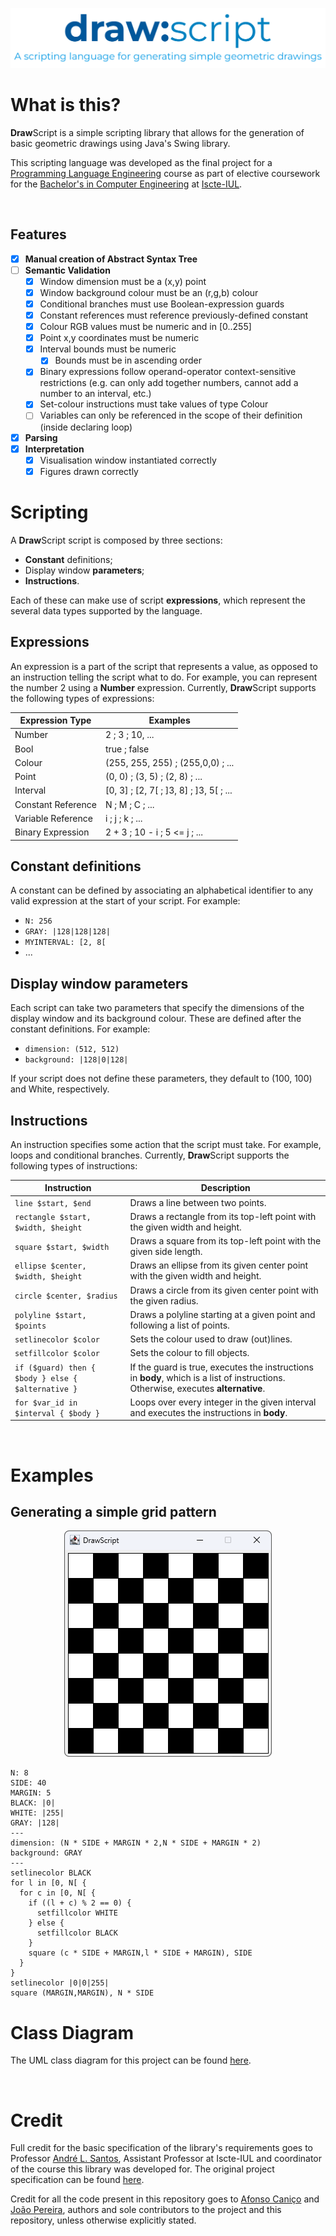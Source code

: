 <p align="center"><img src="resources/header.png"></p>

# What is this?
**Draw**Script is a simple scripting library that allows for the generation of basic geometric drawings
using Java's Swing library.

This scripting language was developed as the final project for a [Programming Language Engineering](https://fenix.iscte-iul.pt/disciplinas/elp/2022-2023/2-semestre/pagina-inicial)
course as part of elective coursework for the [Bachelor's in Computer Engineering](https://www.iscte-iul.pt/curso/3/licenciatura-engenharia-informatica) at 
[Iscte-IUL](https://www.iscte-iul.pt/).

<br>

## Features
- [x] **Manual creation of Abstract Syntax Tree**
- [ ] **Semantic Validation**
  - [x] Window dimension must be a (x,y) point
  - [x] Window background colour must be an (r,g,b) colour
  - [x] Conditional branches must use Boolean-expression guards
  - [x] Constant references must reference previously-defined constant
  - [x] Colour RGB values must be numeric and in \[0..255]
  - [x] Point x,y coordinates must be numeric
  - [x] Interval bounds must be numeric
    - [x] Bounds must be in ascending order
  - [x] Binary expressions follow operand-operator context-sensitive restrictions (e.g. can only add together numbers, cannot add a number to an interval, etc.)
  - [x] Set-colour instructions must take values of type Colour
  - [ ] Variables can only be referenced in the scope of their definition (inside declaring loop)
- [x] **Parsing**
- [x] **Interpretation**
  - [x] Visualisation window instantiated correctly
  - [x] Figures drawn correctly

# Scripting
A **Draw**Script script is composed by three sections:
- **Constant** definitions;
- Display window **parameters**;
- **Instructions**.

Each of these can make use of script **expressions**, which represent the several data types supported by the language.

## Expressions
An expression is a part of the script that represents a value, as opposed to an instruction telling the script what to
do. For example, you can represent the number 2 using a **Number** expression.
Currently, **Draw**Script supports the following types of expressions:

| **Expression Type** | **Examples**                                |
|---------------------|---------------------------------------------|
| Number              | 2 ; 3 ; 10, ...                             |
| Bool                | true ; false                                |
| Colour              | (255, 255, 255) ; (255,0,0) ; ...           |
| Point               | (0, 0) ; (3, 5) ; (2, 8) ; ...              |
| Interval            | \[0, 3] ; \[2, 7\[ ; \]3, 8] ; ]3, 5[ ; ... |
| Constant Reference  | N ; M ; C ; ...                             |
| Variable Reference  | i ; j ; k ; ...                             |
| Binary Expression   | 2 + 3 ; 10 - i ; 5 <= j ; ...               |

## Constant definitions
A constant can be defined by associating an alphabetical identifier to any valid expression at the start of your script.
For example:
- `N: 256`
- `GRAY: |128|128|128|`
- `MYINTERVAL: [2, 8[`
- ...

## Display window parameters
Each script can take two parameters that specify the dimensions of the display window and its background
colour. These are defined after the constant definitions. For example:
- `dimension: (512, 512)`
- `background: |128|0|128|`

If your script does not define these parameters, they default to (100, 100) and White, respectively.

## Instructions
An instruction specifies some action that the script must take. For example, loops and conditional branches.
Currently, **Draw**Script supports the following types of instructions:

| **Instruction**                                    | **Description**                                                                                                                    |
|----------------------------------------------------|------------------------------------------------------------------------------------------------------------------------------------|
| `line $start, $end`                                | Draws a line between two points.                                                                                                   |
| `rectangle $start, $width, $height`                | Draws a rectangle from its top-left point with the given width and height.                                                         |
| `square $start, $width`                            | Draws a square from its top-left point with the given side length.                                                                 |
| `ellipse $center, $width, $height`                 | Draws an ellipse from its given center point with the given width and height.                                                      |
| `circle $center, $radius`                          | Draws a circle from its given center point with the given radius.                                                                  |
| `polyline $start, $points`                         | Draws a polyline starting at a given point and following a list of points.                                                         |
| `setlinecolor $color`                              | Sets the colour used to draw (out)lines.                                                                                           |
| `setfillcolor $color`                              | Sets the colour to fill objects.                                                                                                   |
| `if ($guard) then { $body } else { $alternative }` | If the guard is true, executes the instructions in **body**, which is a list of instructions. Otherwise, executes **alternative**. |
| `for $var_id in $interval { $body }`               | Loops over every integer in the given interval and executes the instructions in **body**.                                          |

<br>

# Examples
## Generating a simple grid pattern
<p align="center"><img src="resources/example.png"></p>

```
N: 8
SIDE: 40
MARGIN: 5
BLACK: |0|
WHITE: |255|
GRAY: |128|
---
dimension: (N * SIDE + MARGIN * 2,N * SIDE + MARGIN * 2)
background: GRAY
---
setlinecolor BLACK
for l in [0, N[ {
  for c in [0, N[ {
    if ((l + c) % 2 == 0) {
      setfillcolor WHITE
    } else {
      setfillcolor BLACK
    }
    square (c * SIDE + MARGIN,l * SIDE + MARGIN), SIDE
  }
}
setlinecolor |0|0|255|
square (MARGIN,MARGIN), N * SIDE
```

# Class Diagram
The UML class diagram for this project can be found [here](resources/classdiagram.png).

<br>

# Credit
Full credit for the basic specification of the library's requirements goes to Professor
[André L. Santos](https://andre-santos-pt.github.io/), Assistant Professor at Iscte-IUL and coordinator of the course
this library was developed for. The original project specification can be found 
[here](https://docs.google.com/document/d/1Mq4h8Qpt2mXEpzDeE_hkuN5z8W_jS7jiWlUc2JjTUak/edit#heading=h.ribe56dmk07m).

Credit for all the code present in this repository goes to
[Afonso Caniço](https://ciencia.iscte-iul.pt/authors/afonso-canico/cv) and 
[João Pereira](https://www.linkedin.com/in/jo%C3%A3o-vilares-pereira-180223227/), authors and sole contributors to the 
project and this repository, unless otherwise explicitly stated.